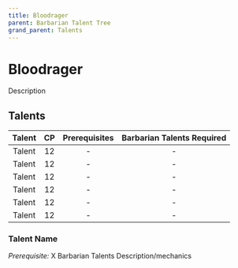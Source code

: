 ```yaml
---
title: Bloodrager
parent: Barbarian Talent Tree
grand_parent: Talents
---
```


# Bloodrager
Description

## Talents

| Talent | CP | Prerequisites | Barbarian Talents Required |
|:------:|:--:|:-------------:|:---------------------:|
| Talent | 12 | - | - |
| Talent | 12 | - | - |
| Talent | 12 | - | - |
| Talent | 12 | - | - |
| Talent | 12 | - | - |
| Talent | 12 | - | - |

### Talent Name
*Prerequisite:* X Barbarian Talents
Description/mechanics

